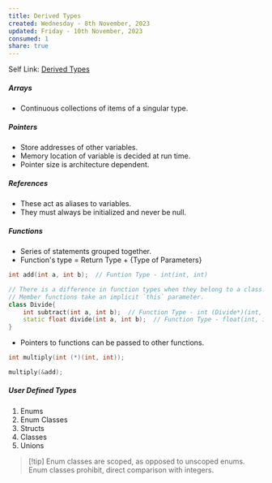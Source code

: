 ```yaml
---
title: Derived Types
created: Wednesday - 8th November, 2023
updated: Friday - 10th November, 2023
consumed: 1
share: true
---
```


Self Link: [Derived Types](Derived%20Types.md)

##### Arrays

* Continuous collections of items of a singular type.

##### Pointers

* Store addresses of other variables.
* Memory location of variable is decided at run time.
* Pointer size is architecture dependent.

##### References

* These act as aliases to variables.
* They must always be initialized and never be null.

##### Functions

* Series of statements grouped together.
* Function's type = Return Type + {Type of Parameters}

````cpp
int add(int a, int b);  // Funtion Type - int(int, int)

// There is a difference in function types when they belong to a class.
// Member functions take an implicit `this` parameter.
class Divide{ 
	int subtract(int a, int b);  // Function Type - int (Divide*)(int, int)
	static float divide(int a, int b);  // Function Type - float(int, int)
}
````

* Pointers to functions can be passed to other functions.

````cpp
int multiply(int (*)(int, int));

multiply(&add);
````

##### User Defined Types

1. Enums
1. Enum Classes
1. Structs
1. Classes
1. Unions

 > 
 > \[!tip\]
 > Enum classes are scoped, as opposed to unscoped enums. Enum classes prohibit, direct comparison with integers.
